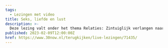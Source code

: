 ```yaml
---
tags:
  - Lezingen met video
title: Seks, liefde en lust
description: >-
  Deze lezing valt onder het thema Relaties: Zintuiglijk verlangen naar een ander. In de boeddhistische teksten – vaak gericht aan celibatair levende monniken – heeft seks een slechte naam; het wordt gezien als een opdringerige oerdrift. Wat kun je leren in meditatie om op een harmonieuze manier om te gaan met seksuele relaties?
published: 2023-02-09T12:00:00Z
href: https://www.30now.nl/terugkijken/live-lezingen/71435/
---
```


